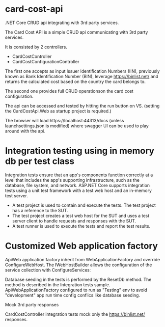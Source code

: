 # card-cost-api
.NET Core CRUD api integrating with 3rd party services.

The Card Cost API is a simple CRUD api communicating with 3rd party services.

It is consisted by 2 controllers.
- CardCostController 
- CardCostConfigurationController

The first one accepts as input Issuer Identification Numbers (IIN), previously known as Bank Identification Number (BIN), leverage  ​https://binlist.net/ 
and returns the calculated cost based on the country the card belongs to.

The second one provides full CRUD operationson the card cost configuration.

The api can be accessed and tested by hitting the run button on VS. (setting the CardCostApi.Web as startup project is required.)

The browser will load https://localhost:44313/docs (unless launchsettings.json is modified) where swagger UI can be used to play around with the api.

# Integration testing using in memory db per test class

Integration tests ensure that an app's components function correctly at a level that includes the app's supporting infrastructure, 
such as the database, file system, and network. 
ASP.NET Core supports integration tests using a unit test framework with a test web host and an in-memory test server.


- A test project is used to contain and execute the tests. The test project has a reference to the SUT.
- The test project creates a test web host for the SUT and uses a test server client to handle requests and responses with the SUT.
- A test runner is used to execute the tests and report the test results.

# Customized Web application factory
ApiWeb application factory inherit from WebApplicationFactory and override ConfigureWebHost. 
The IWebHostBuilder allows the configuration of the service collection with ConfigureServices:

Database seeding in the tests is performed by the ResetDb method. The method is described in the Integration tests sample.
ApiWebApplicationFactory configured to run as "Testing" env to avoid "development" app run time config conflics like database seeding.

Mock 3rd party responses

CardCostController integration tests mock only the ​https://binlist.net/ responses.
